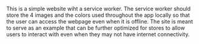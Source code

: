 This is a simple website wiht a service worker. The service worker should store the 4 images and the colors used throughout the app locally so that the user can access the webpage even when it is offline.
The site is meant to serve as an example that can be further optimized for stores to allow users to interact with even when they may not have internet connectivity.

